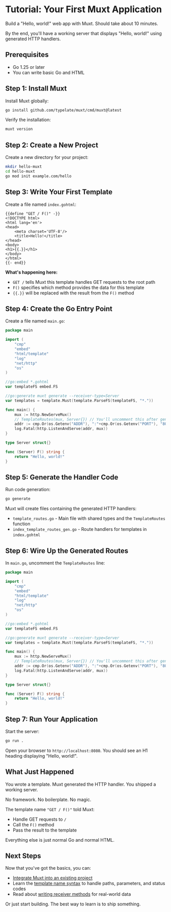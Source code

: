 # Tutorial: Your First Muxt Application

Build a "Hello, world!" web app with Muxt. Should take about 10 minutes.

By the end, you'll have a working server that displays "Hello, world!" using generated HTTP handlers.

## Prerequisites

- Go 1.25 or later
- You can write basic Go and HTML

## Step 1: Install Muxt

Install Muxt globally:

```bash
go install github.com/typelate/muxt/cmd/muxt@latest
```

Verify the installation:

```bash
muxt version
```

## Step 2: Create a New Project

Create a new directory for your project:

```bash
mkdir hello-muxt
cd hello-muxt
go mod init example.com/hello
```

## Step 3: Write Your First Template

Create a file named `index.gohtml`:

```gotemplate
{{define "GET / F()" -}}
<!DOCTYPE html>
<html lang='en'>
<head>
    <meta charset='UTF-8'/>
    <title>Hello!</title>
</head>
<body>
<h1>{{.}}</h1>
</body>
</html>
{{- end}}
```

**What's happening here:**
- `GET /` tells Muxt this template handles GET requests to the root path
- `F()` specifies which method provides the data for this template
- `{{.}}` will be replaced with the result from the `F()` method

## Step 4: Create the Go Entry Point

Create a file named `main.go`:

```go
package main

import (
	"cmp"
	"embed"
	"html/template"
	"log"
	"net/http"
	"os"
)

//go:embed *.gohtml
var templateFS embed.FS

//go:generate muxt generate --receiver-type=Server
var templates = template.Must(template.ParseFS(templateFS, "*."))

func main() {
	mux := http.NewServeMux()
	// TemplateRoutes(mux, Server{}) // You'll uncomment this after generating
	addr := cmp.Or(os.Getenv("ADDR"), ":"+cmp.Or(os.Getenv("PORT"), "8080"))
	log.Fatal(http.ListenAndServe(addr, mux))
}

type Server struct{}

func (Server) F() string {
	return "Hello, world!"
}
```

## Step 5: Generate the Handler Code

Run code generation:

```bash
go generate
```

Muxt will create files containing the generated HTTP handlers:
- `template_routes.go` - Main file with shared types and the `TemplateRoutes` function
- `index_template_routes_gen.go` - Route handlers for templates in `index.gohtml`

## Step 6: Wire Up the Generated Routes

In `main.go`, uncomment the `TemplateRoutes` line:

```go
package main

import (
	"cmp"
	"embed"
	"html/template"
	"log"
	"net/http"
	"os"
)

//go:embed *.gohtml
var templateFS embed.FS

//go:generate muxt generate --receiver-type=Server
var templates = template.Must(template.ParseFS(templateFS, "*."))

func main() {
    mux := http.NewServeMux()
    // TemplateRoutes(mux, Server{}) // You'll uncomment this after generating
    addr := cmp.Or(os.Getenv("ADDR"), ":"+cmp.Or(os.Getenv("PORT"), "8080"))
    log.Fatal(http.ListenAndServe(addr, mux))
}

type Server struct{}

func (Server) F() string {
    return "Hello, world!"
}
```

## Step 7: Run Your Application

Start the server:

```bash
go run .
```

Open your browser to `http://localhost:8080`. You should see an H1 heading displaying "Hello, world!".

## What Just Happened

You wrote a template. Muxt generated the HTTP handler. You shipped a working server.

No framework. No boilerplate. No magic.

The template name `"GET / F()"` told Muxt:
- Handle GET requests to `/`
- Call the `F()` method
- Pass the result to the template

Everything else is just normal Go and normal HTML.

## Next Steps

Now that you've got the basics, you can:
- [Integrate Muxt into an existing project](../how-to/integrate-existing-project.md)
- Learn the [template name syntax](../reference/template-names.md) to handle paths, parameters, and status codes
- Read about [writing receiver methods](../how-to/write-receiver-methods.md) for real-world data

Or just start building. The best way to learn is to ship something.
